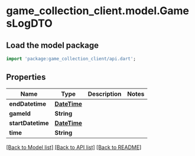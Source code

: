 # game_collection_client.model.GamesLogDTO

## Load the model package
```dart
import 'package:game_collection_client/api.dart';
```

## Properties
Name | Type | Description | Notes
------------ | ------------- | ------------- | -------------
**endDatetime** | [**DateTime**](DateTime.md) |  | 
**gameId** | **String** |  | 
**startDatetime** | [**DateTime**](DateTime.md) |  | 
**time** | **String** |  | 

[[Back to Model list]](../README.md#documentation-for-models) [[Back to API list]](../README.md#documentation-for-api-endpoints) [[Back to README]](../README.md)


